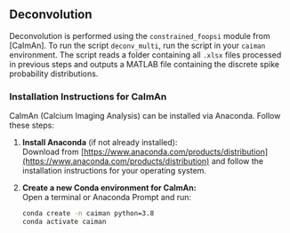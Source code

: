 ## Deconvolution

Deconvolution is performed using the `constrained_foopsi` module from [CaImAn]. To run the script `deconv_multi`, run the script in your `caiman` environment. The script reads a folder containing all `.xlsx` files processed in previous steps and outputs a MATLAB file containing the discrete spike probability distributions.

### Installation Instructions for CaImAn

CaImAn (Calcium Imaging Analysis) can be installed via Anaconda. Follow these steps:

1. **Install Anaconda** (if not already installed):  
   Download from [https://www.anaconda.com/products/distribution](https://www.anaconda.com/products/distribution) and follow the installation instructions for your operating system.

2. **Create a new Conda environment for CaImAn:**  
   Open a terminal or Anaconda Prompt and run:
   ```bash
   conda create -n caiman python=3.8
   conda activate caiman
